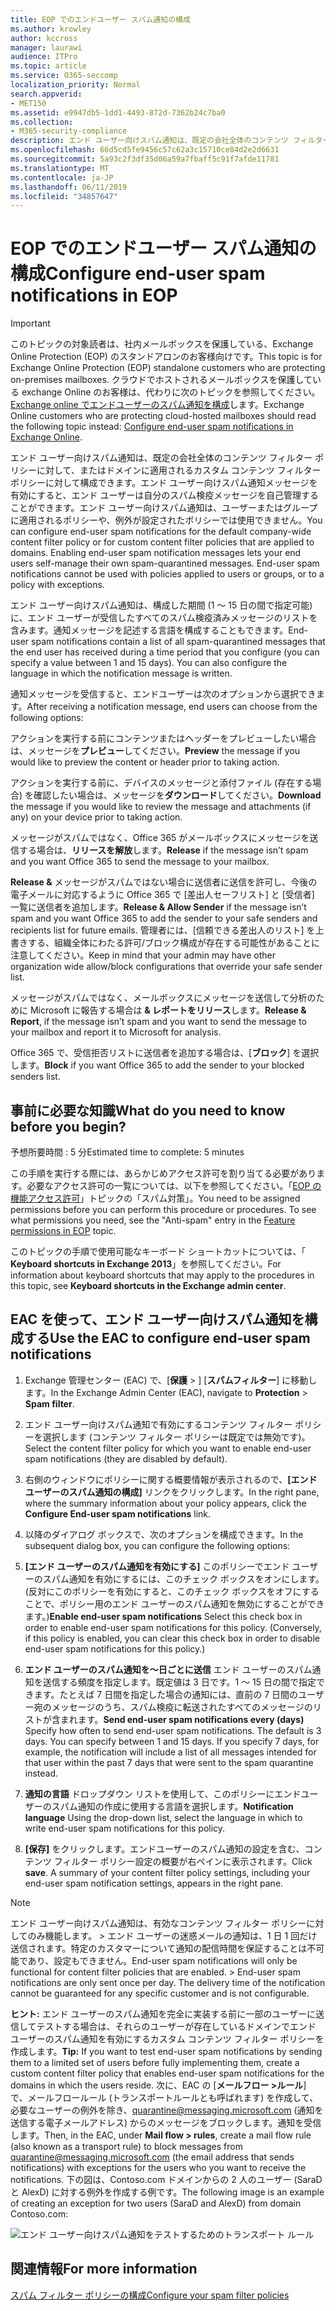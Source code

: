 ```yaml
---
title: EOP でのエンドユーザー スパム通知の構成
ms.author: krowley
author: kccross
manager: laurawi
audience: ITPro
ms.topic: article
ms.service: O365-seccomp
localization_priority: Normal
search.appverid:
- MET150
ms.assetid: e9947db5-1dd1-4493-872d-7362b24c7ba0
ms.collection:
- M365-security-compliance
description: エンド ユーザー向けスパム通知は、既定の会社全体のコンテンツ フィルター ポリシーに対して、またはドメインに適用されるカスタム コンテンツ フィルター ポリシーに対して構成できます。
ms.openlocfilehash: 66d5cd5fe9456c57c62a3c15710ce84d2e2d6631
ms.sourcegitcommit: 5a93c2f3df35d06a59a7fbaff5c91f7afde11781
ms.translationtype: MT
ms.contentlocale: ja-JP
ms.lasthandoff: 06/11/2019
ms.locfileid: "34857647"
---
```

# <a name="configure-end-user-spam-notifications-in-eop"></a><span data-ttu-id="f2285-103">EOP でのエンドユーザー スパム通知の構成</span><span class="sxs-lookup"><span data-stu-id="f2285-103">Configure end-user spam notifications in EOP</span></span>
  
> [!IMPORTANT]
> <span data-ttu-id="f2285-104">このトピックの対象読者は、社内メールボックスを保護している、Exchange Online Protection (EOP) のスタンドアロンのお客様向けです。</span><span class="sxs-lookup"><span data-stu-id="f2285-104">This topic is for Exchange Online Protection (EOP) standalone customers who are protecting on-premises mailboxes.</span></span> <span data-ttu-id="f2285-105">クラウドでホストされるメールボックスを保護している exchange Online のお客様は、代わりに次のトピックを参照してください。 [Exchange online でエンドユーザーのスパム通知を構成](configure-end-user-spam-notifications-in-exchange-online.md)します。</span><span class="sxs-lookup"><span data-stu-id="f2285-105">Exchange Online customers who are protecting cloud-hosted mailboxes should read the following topic instead: [Configure end-user spam notifications in Exchange Online](configure-end-user-spam-notifications-in-exchange-online.md).</span></span> 
  
<span data-ttu-id="f2285-p102">エンド ユーザー向けスパム通知は、既定の会社全体のコンテンツ フィルター ポリシーに対して、またはドメインに適用されるカスタム コンテンツ フィルター ポリシーに対して構成できます。エンド ユーザー向けスパム通知メッセージを有効にすると、エンド ユーザーは自分のスパム検疫メッセージを自己管理することができます。エンド ユーザー向けスパム通知は、ユーザーまたはグループに適用されるポリシーや、例外が設定されたポリシーでは使用できません。</span><span class="sxs-lookup"><span data-stu-id="f2285-p102">You can configure end-user spam notifications for the default company-wide content filter policy or for custom content filter policies that are applied to domains. Enabling end-user spam notification messages lets your end users self-manage their own spam-quarantined messages. End-user spam notifications cannot be used with policies applied to users or groups, or to a policy with exceptions.</span></span>
  
<span data-ttu-id="f2285-p103">エンド ユーザー向けスパム通知は、構成した期間 (1 ～ 15 日の間で指定可能) に、エンド ユーザーが受信したすべてのスパム検疫済みメッセージのリストを含みます。通知メッセージを記述する言語を構成することもできます。</span><span class="sxs-lookup"><span data-stu-id="f2285-p103">End-user spam notifications contain a list of all spam-quarantined messages that the end user has received during a time period that you configure (you can specify a value between 1 and 15 days). You can also configure the language in which the notification message is written.</span></span>
  
<span data-ttu-id="f2285-111">通知メッセージを受信すると、エンドユーザーは次のオプションから選択できます。</span><span class="sxs-lookup"><span data-stu-id="f2285-111">After receiving a notification message, end users can choose from the following options:</span></span>

<span data-ttu-id="f2285-112">アクションを実行する前にコンテンツまたはヘッダーをプレビューしたい場合は、メッセージを**プレビュー**してください。</span><span class="sxs-lookup"><span data-stu-id="f2285-112">**Preview** the message if you would like to preview the content or header prior to taking action.</span></span>

<span data-ttu-id="f2285-113">アクションを実行する前に、デバイスのメッセージと添付ファイル (存在する場合) を確認したい場合は、メッセージを**ダウンロード**してください。</span><span class="sxs-lookup"><span data-stu-id="f2285-113">**Download** the message if you would like to review the message and attachments (if any) on your device prior to taking action.</span></span>

<span data-ttu-id="f2285-114">メッセージがスパムではなく、Office 365 がメールボックスにメッセージを送信する場合は、**リリースを解放**します。</span><span class="sxs-lookup"><span data-stu-id="f2285-114">**Release** if the message isn’t spam and you want Office 365 to send the message to your mailbox.</span></span>

<span data-ttu-id="f2285-115">**Release &** メッセージがスパムではない場合に送信者に送信を許可し、今後の電子メールに対応するように Office 365 で [差出人セーフリスト] と [受信者] 一覧に送信者を追加します。</span><span class="sxs-lookup"><span data-stu-id="f2285-115">**Release & Allow Sender** if the message isn’t spam and you want Office 365 to add the sender to your safe senders and recipients list for future emails.</span></span> <span data-ttu-id="f2285-116">管理者には、[信頼できる差出人のリスト] を上書きする、組織全体にわたる許可/ブロック構成が存在する可能性があることに注意してください。</span><span class="sxs-lookup"><span data-stu-id="f2285-116">Keep in mind that your admin may have other organization wide allow/block configurations that override your safe sender list.</span></span>

<span data-ttu-id="f2285-117">メッセージがスパムではなく、メールボックスにメッセージを送信して分析のために Microsoft に報告する場合は **& レポートをリリース**します。</span><span class="sxs-lookup"><span data-stu-id="f2285-117">**Release & Report**, if the message isn’t spam and you want to send the message to your mailbox and report it to Microsoft for analysis.</span></span>

<span data-ttu-id="f2285-118">Office 365 で、受信拒否リストに送信者を追加する場合は、[**ブロック**] を選択します。</span><span class="sxs-lookup"><span data-stu-id="f2285-118">**Block** if you want Office 365 to add the sender to your blocked senders list.</span></span>
  
## <a name="what-do-you-need-to-know-before-you-begin"></a><span data-ttu-id="f2285-119">事前に必要な知識</span><span class="sxs-lookup"><span data-stu-id="f2285-119">What do you need to know before you begin?</span></span>
<span data-ttu-id="f2285-120"><a name="sectionSection0"> </a></span><span class="sxs-lookup"><span data-stu-id="f2285-120"></span></span>

<span data-ttu-id="f2285-121">予想所要時間 : 5 分</span><span class="sxs-lookup"><span data-stu-id="f2285-121">Estimated time to complete: 5 minutes</span></span>
  
<span data-ttu-id="f2285-p105">この手順を実行する際には、あらかじめアクセス許可を割り当てる必要があります。必要なアクセス許可の一覧については、以下を参照してください。「[EOP の機能アクセス許可](eop/feature-permissions-in-eop.md)」トピックの「スパム対策」。</span><span class="sxs-lookup"><span data-stu-id="f2285-p105">You need to be assigned permissions before you can perform this procedure or procedures. To see what permissions you need, see the "Anti-spam" entry in the [Feature permissions in EOP](eop/feature-permissions-in-eop.md) topic.</span></span> 
  
<span data-ttu-id="f2285-124">このトピックの手順で使用可能なキーボード ショートカットについては、「 **Keyboard shortcuts in Exchange 2013**」を参照してください。</span><span class="sxs-lookup"><span data-stu-id="f2285-124">For information about keyboard shortcuts that may apply to the procedures in this topic, see **Keyboard shortcuts in the Exchange admin center**.</span></span>
  
## <a name="use-the-eac-to-configure-end-user-spam-notifications"></a><span data-ttu-id="f2285-125">EAC を使って、エンド ユーザー向けスパム通知を構成する</span><span class="sxs-lookup"><span data-stu-id="f2285-125">Use the EAC to configure end-user spam notifications</span></span>

1. <span data-ttu-id="f2285-126">Exchange 管理センター (EAC) で、[**保護** > ] [**スパムフィルター**] に移動します。</span><span class="sxs-lookup"><span data-stu-id="f2285-126">In the Exchange Admin Center (EAC), navigate to **Protection** > **Spam filter**.</span></span>
    
2. <span data-ttu-id="f2285-127">エンド ユーザー向けスパム通知で有効にするコンテンツ フィルター ポリシーを選択します (コンテンツ フィルター ポリシーは既定では無効です)。</span><span class="sxs-lookup"><span data-stu-id="f2285-127">Select the content filter policy for which you want to enable end-user spam notifications (they are disabled by default).</span></span>
    
3. <span data-ttu-id="f2285-128">右側のウィンドウにポリシーに関する概要情報が表示されるので、**[エンド ユーザーのスパム通知の構成]** リンクをクリックします。</span><span class="sxs-lookup"><span data-stu-id="f2285-128">In the right pane, where the summary information about your policy appears, click the **Configure End-user spam notifications** link.</span></span> 
    
4. <span data-ttu-id="f2285-129">以降のダイアログ ボックスで、次のオプションを構成できます。</span><span class="sxs-lookup"><span data-stu-id="f2285-129">In the subsequent dialog box, you can configure the following options:</span></span>
    
1. <span data-ttu-id="f2285-p106">**[エンド ユーザーのスパム通知を有効にする]** このポリシーでエンド ユーザーのスパム通知を有効にするには、このチェック ボックスをオンにします。(反対にこのポリシーを有効にすると、このチェック ボックスをオフにすることで、ポリシー用のエンド ユーザーのスパム通知を無効にすることができます。)</span><span class="sxs-lookup"><span data-stu-id="f2285-p106">**Enable end-user spam notifications** Select this check box in order to enable end-user spam notifications for this policy. (Conversely, if this policy is enabled, you can clear this check box in order to disable end-user spam notifications for this policy.)</span></span> 
    
2. <span data-ttu-id="f2285-p107">**エンド ユーザーのスパム通知を～日ごとに送信** エンド ユーザーのスパム通知を送信する頻度を指定します。既定値は 3 日です。1 ～ 15 日の間で指定できます。たとえば 7 日間を指定した場合の通知には、直前の 7 日間のユーザー宛のメッセージのうち、スパム検疫に転送されたすべてのメッセージのリストが含まれます。</span><span class="sxs-lookup"><span data-stu-id="f2285-p107">**Send end-user spam notifications every (days)** Specify how often to send end-user spam notifications. The default is 3 days. You can specify between 1 and 15 days. If you specify 7 days, for example, the notification will include a list of all messages intended for that user within the past 7 days that were sent to the spam quarantine instead.</span></span> 
    
3. <span data-ttu-id="f2285-136">**通知の言語** ドロップダウン リストを使用して、このポリシーにエンドユーザーのスパム通知の作成に使用する言語を選択します。</span><span class="sxs-lookup"><span data-stu-id="f2285-136">**Notification language** Using the drop-down list, select the language in which to write end-user spam notifications for this policy.</span></span> 
    
5. <span data-ttu-id="f2285-p108">**[保存]** をクリックします。エンドユーザーのスパム通知の設定を含む、コンテンツ フィルター ポリシー設定の概要が右ペインに表示されます。</span><span class="sxs-lookup"><span data-stu-id="f2285-p108">Click **save**. A summary of your content filter policy settings, including your end-user spam notification settings, appears in the right pane.</span></span>
    
> [!NOTE]
>  <span data-ttu-id="f2285-p109">エンド ユーザー向けスパム通知は、有効なコンテンツ フィルター ポリシーに対してのみ機能します。 >  エンド ユーザーの迷惑メールの通知は、1 日 1 回だけ送信されます。特定のカスタマーについて通知の配信時間を保証することは不可能であり、設定もできません。</span><span class="sxs-lookup"><span data-stu-id="f2285-p109">End-user spam notifications will only be functional for content filter policies that are enabled. >  End-user spam notifications are only sent once per day. The delivery time of the notification cannot be guaranteed for any specific customer and is not configurable.</span></span> 
  
 <span data-ttu-id="f2285-142">**ヒント:** エンド ユーザーのスパム通知を完全に実装する前に一部のユーザーに送信してテストする場合は、それらのユーザーが存在しているドメインでエンド ユーザーのスパム通知を有効にするカスタム コンテンツ フィルター ポリシーを作成します。</span><span class="sxs-lookup"><span data-stu-id="f2285-142">**Tip:** If you want to test end-user spam notifications by sending them to a limited set of users before fully implementing them, create a custom content filter policy that enables end-user spam notifications for the domains in which the users reside.</span></span> <span data-ttu-id="f2285-143">次に、EAC の [**メールフロー \>ルール**] で、メールフロールール (トランスポートルールとも呼ばれます) を作成して、必要なユーザーの例外を除き、quarantine@messaging.microsoft.com (通知を送信する電子メールアドレス) からのメッセージをブロックします。通知を受信します。</span><span class="sxs-lookup"><span data-stu-id="f2285-143">Then, in the EAC, under **Mail flow \> rules**, create a mail flow rule (also known as a transport rule) to block messages from quarantine@messaging.microsoft.com (the email address that sends notifications) with exceptions for the users who you want to receive the notifications.</span></span> <span data-ttu-id="f2285-144">下の図は、Contoso.com ドメインからの 2 人のユーザー (SaraD と AlexD) に対する例外を作成する例です。</span><span class="sxs-lookup"><span data-stu-id="f2285-144">The following image is an example of creating an exception for two users (SaraD and AlexD) from domain Contoso.com:</span></span> 
  
![エンド ユーザー向けスパム通知をテストするためのトランスポート ルール](media/EOP-ESN-testspecificusers.jpg)
  
## <a name="for-more-information"></a><span data-ttu-id="f2285-146">関連情報</span><span class="sxs-lookup"><span data-stu-id="f2285-146">For more information</span></span>

[<span data-ttu-id="f2285-147">スパム フィルター ポリシーの構成</span><span class="sxs-lookup"><span data-stu-id="f2285-147">Configure your spam filter policies</span></span>](configure-your-spam-filter-policies.md)
  
